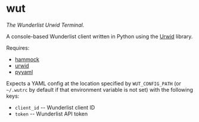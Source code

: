 # wut
*The Wunderlist Urwid Terminal.*

A console-based Wunderlist client written in Python using the
[Urwid](http://www.urwid.org/) library.

Requires:

* [hammock](https://github.com/kadirpekel/hammock)
* [urwid](http://urwid.org/)
* [pyyaml](http://pyyaml.org/)

Expects a YAML config at the location specified by `WUT_CONFIG_PATH` (or
`~/.wutrc` by default if that environment variable is not set) with the
following keys:

 * `client_id` -- Wunderlist client ID
 * `token` -- Wunderlist API token
